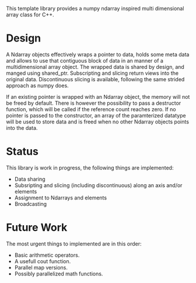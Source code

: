 
This template library provides a numpy ndarray inspired multi dimensional array class for C++.

# Design

A Ndarray objects effectively wraps a pointer to data, holds some meta data and allows to use that contiguous block
of data in an manner of a multidimensional array object. The wrapped data is shared by design, and manged using shared_ptr.
Subscripting and slicing return views into the original data. Discontinuous slicing is available,
following the same strided approach as numpy does.

If an existing pointer is wrapped with an Ndarray object, the memory will not be freed by default. There is however
the possibility to pass a destructor function, which will be called if the reference count reaches zero.
If no pointer is passed to the constructor, an array of the paramterized datatype will be used to store data and is
freed when no other Ndarray objects points into the data.

# Status

This library is work in progress, the following things are implemented:
- Data sharing
- Subsripting and slicing (including discontinuous) along an axis and/or elements 
- Assignment to Ndarrays and elements
- Broadcasting

# Future Work
The most urgent things to implemented are in this order:
- Basic arithmetic operators.
- A usefull cout function.
- Parallel map versions.
- Possibly parallelized math functions.
